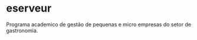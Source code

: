 eserveur
========

Programa academico de gestão de pequenas e micro empresas do setor de gastronomia.